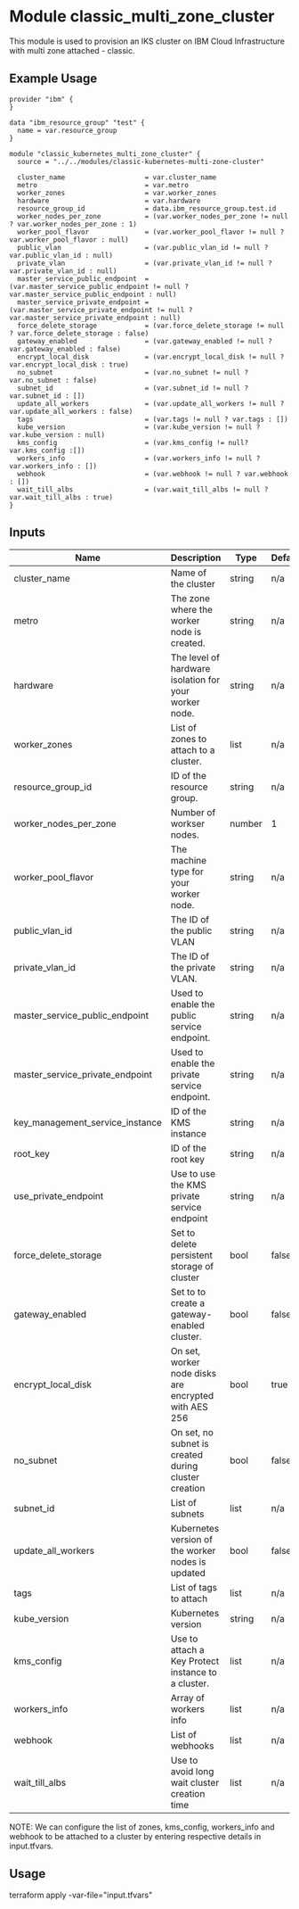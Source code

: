 # Module classic_multi_zone_cluster

This module is used to provision an IKS cluster on IBM Cloud Infrastructure with multi zone attached - classic.

## Example Usage
```
provider "ibm" {
}

data "ibm_resource_group" "test" {
  name = var.resource_group 
}

module "classic_kubernetes_multi_zone_cluster" {
  source = "../../modules/classic-kubernetes-multi-zone-cluster"

  cluster_name                    = var.cluster_name
  metro                           = var.metro
  worker_zones                    = var.worker_zones
  hardware                        = var.hardware 
  resource_group_id               = data.ibm_resource_group.test.id
  worker_nodes_per_zone           = (var.worker_nodes_per_zone != null ? var.worker_nodes_per_zone : 1)
  worker_pool_flavor              = (var.worker_pool_flavor != null ? var.worker_pool_flavor : null)
  public_vlan                     = (var.public_vlan_id != null ? var.public_vlan_id : null)
  private_vlan                    = (var.private_vlan_id != null ? var.private_vlan_id : null)
  master_service_public_endpoint  = (var.master_service_public_endpoint != null ? var.master_service_public_endpoint : null)
  master_service_private_endpoint = (var.master_service_private_endpoint != null ? var.master_service_private_endpoint : null)
  force_delete_storage            = (var.force_delete_storage != null ? var.force_delete_storage : false)
  gateway_enabled                 = (var.gateway_enabled != null ? var.gateway_enabled : false)
  encrypt_local_disk              = (var.encrypt_local_disk != null ? var.encrypt_local_disk : true)
  no_subnet                       = (var.no_subnet != null ? var.no_subnet : false)
  subnet_id                       = (var.subnet_id != null ? var.subnet_id : []) 
  update_all_workers              = (var.update_all_workers != null ? var.update_all_workers : false)
  tags                            = (var.tags != null ? var.tags : [])
  kube_version                    = (var.kube_version != null ? var.kube_version : null)
  kms_config                      = (var.kms_config != null? var.kms_config :[])
  workers_info                    = (var.workers_info != null ? var.workers_info : [])
  webhook                         = (var.webhook != null ? var.webhook : [])
  wait_till_albs                  = (var.wait_till_albs != null ? var.wait_till_albs : true)
}
```

<!-- BEGINNING OF PRE-COMMIT-TERRAFORM DOCS HOOK -->
## Inputs

| Name                              | Description                                           | Type   | Default | Required |
|-----------------------------------|-------------------------------------------------------|--------|---------|----------|
| cluster\_name                     | Name of the cluster                                   | string | n/a     | yes      |
| metro                             | The zone where the worker node is created.            | string | n/a     | yes      |
| hardware                          | The level of hardware isolation for your worker node. | string | n/a     | yes      |
| worker\_zones                     | List of zones to attach to a cluster.                 | list   | n/a     | yes      |
| resource\_group\_id               | ID of the resource group.                             | string | n/a     | no       |
| worker\_nodes\_per\_zone          | Number of workser nodes.                              | number | 1       | no       |
| worker\_pool\_flavor              | The machine type for your worker node.                | string | n/a     | no       |
| public\_vlan\_id                  | The ID of the public VLAN                             | string | n/a     | no       |
| private\_vlan\_id                 | The ID of the private VLAN.                           | string | n/a     | no       |
| master\_service\_public\_endpoint | Used to enable the public service endpoint.           | string | n/a     | no       |
| master\_service\_private\_endpoint| Used to enable the private service endpoint.          | string | n/a     | no       |
| key\_management\_service\_instance| ID of the KMS instance                                | string | n/a     | no       |
| root\_key                         | ID of the root key                                    | string | n/a     | no       |
| use\_private\_endpoint            | Use to use the KMS private service endpoint           | string | n/a     | no       |
| force\_delete\_storage            | Set to delete persistent storage of cluster           | bool   | false   | no       |
| gateway\_enabled                  | Set to to  create a gateway-enabled cluster.          | bool   | false   | no       |
| encrypt\_local\_disk              | On set, worker node disks are encrypted with AES 256  | bool   | true    | no       |
| no\_subnet                        | On set, no subnet is created during cluster creation  | bool   | false   | no       |
| subnet\_id                        | List of subnets                                       | list   | n/a     | no       |
| update\_all\_workers              | Kubernetes version of the worker nodes is updated     | bool   | false   | no       |
| tags                              | List of tags to attach                                | list   | n/a     | no       |
| kube\_version                     | Kubernetes version                                    | string | n/a     | no       |
| kms\_config                       | Use to attach a Key Protect instance to a cluster.    | list   | n/a     | no       |
| workers\_info                     | Array of workers info                                 | list   | n/a     | no       |
| webhook                           | List of webhooks                                      | list   | n/a     | no       |
| wait_till_albs                    | Use to avoid long wait cluster creation time          | list   | n/a     | no       |

<!-- END OF PRE-COMMIT-TERRAFORM DOCS HOOK -->

NOTE: We can configure the list of zones, kms_config, workers_info and webhook to be attached to a cluster by entering respective details in input.tfvars.

## Usage

terraform apply -var-file="input.tfvars"

